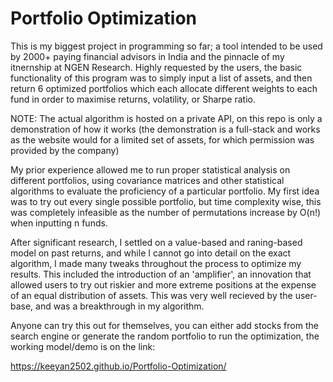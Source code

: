 # Portfolio Optimization

This is my biggest project in programming so far; a tool intended to be used by 2000+ paying financial advisors in India and the pinnacle of my itnernship at NGEN Research. Highly requested by the users, the basic functionality of this program was to simply input a list of assets, and then return 6 optimized portfolios which each allocate different weights to each fund in order to maximise returns, volatility, or Sharpe ratio. 

NOTE: The actual algorithm is hosted on a private API, on this repo is only a demonstration of how it works (the demonstration is a full-stack and works as the website would for a limited set of assets, for which permission was provided by the company)

My prior experience allowed me to run proper statistical analysis on different portfolios, using covariance matrices and other statistical algorithms to evaluate the proficiency of a particular portfolio. My first idea was to try out every single possible portfolio, but time complexity wise, this was completely infeasible as the number of permutations increase by O(n!) when inputting n funds. 

After significant research, I settled on a value-based and raning-based model on past returns, and while I cannot go into detail on the exact algorithm, I made many tweaks throughout the process to optimize my results. This included the introduction of an 'amplifier', an innovation that allowed users to try out riskier and more extreme positions at the expense of an equal distribution of assets. This was very well recieved by the user-base, and was a breakthrough in my algorithm.

Anyone can try this out for themselves, you can either add stocks from the search engine or generate the random portfolio to run the optimization, the working model/demo is on the link: 

https://keeyan2502.github.io/Portfolio-Optimization/

